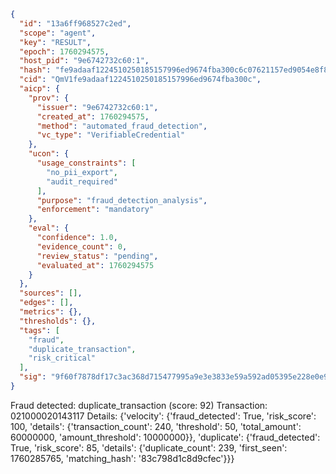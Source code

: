 ```json
{
  "id": "13a6ff968527c2ed",
  "scope": "agent",
  "key": "RESULT",
  "epoch": 1760294575,
  "host_pid": "9e6742732c60:1",
  "hash": "fe9adaaf1224510250185157996ed9674fba300c6c07621157ed9054e8f8a285",
  "cid": "QmV1fe9adaaf1224510250185157996ed9674fba300c",
  "aicp": {
    "prov": {
      "issuer": "9e6742732c60:1",
      "created_at": 1760294575,
      "method": "automated_fraud_detection",
      "vc_type": "VerifiableCredential"
    },
    "ucon": {
      "usage_constraints": [
        "no_pii_export",
        "audit_required"
      ],
      "purpose": "fraud_detection_analysis",
      "enforcement": "mandatory"
    },
    "eval": {
      "confidence": 1.0,
      "evidence_count": 0,
      "review_status": "pending",
      "evaluated_at": 1760294575
    }
  },
  "sources": [],
  "edges": [],
  "metrics": {},
  "thresholds": {},
  "tags": [
    "fraud",
    "duplicate_transaction",
    "risk_critical"
  ],
  "sig": "9f60f7878df17c3ac368d715477995a9e3e3833e59a592ad05395e228e0e9185"
}
```

Fraud detected: duplicate_transaction (score: 92)
Transaction: 021000020143117
Details: {'velocity': {'fraud_detected': True, 'risk_score': 100, 'details': {'transaction_count': 240, 'threshold': 50, 'total_amount': 60000000, 'amount_threshold': 10000000}}, 'duplicate': {'fraud_detected': True, 'risk_score': 85, 'details': {'duplicate_count': 239, 'first_seen': 1760285765, 'matching_hash': '83c798d1c8d9cfec'}}}